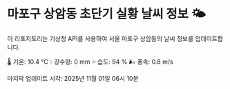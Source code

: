 
# 마포구 상암동 초단기 실황 날씨 정보 🌤️

이 리포지토리는 기상청 API를 사용하여 서울 마포구 상암동의 날씨 정보를 업데이트합니다. 

🌡️ 기온: 10.4 ℃
💧 강수량: 0 mm
💦 습도: 94 %
🌬️ 풍속: 0.8 m/s

마지막 업데이트 시각: 2025년 11월 01일 06시 10분    
